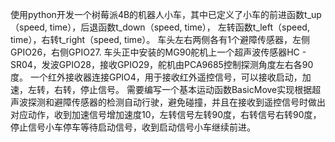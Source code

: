 使用python开发一个树莓派4B的机器人小车，其中已定义了小车的前进函数t_up（speed, time），后退函数t_down（speed, time）， 左转函数t_left（speed, time），右转t_right（speed, time）。
车头左右两侧各有1个避障传感器，左侧GPIO26，右侧GPIO27.
车头正中安装的MG90舵机上一个超声波传感器HC - SR04，发波GPIO28，接收GPIO29，舵机由PCA9685控制探测角度左右各90度。
一个红外接收器连接GPIO4，用于接收红外遥控信号，可以接收启动，加速，左转，右转，停止信号。
需要编写一个基本运动函数BasicMove实现根据超声波探测和避障传感器的检测自动行驶，避免碰撞，并且在接收到遥控信号时做出对应动作，收到加速信号增加速度10，左转信号左转90度，右转信号右转90度，停止信号小车停车等待启动信号，收到启动信号小车继续前进。
